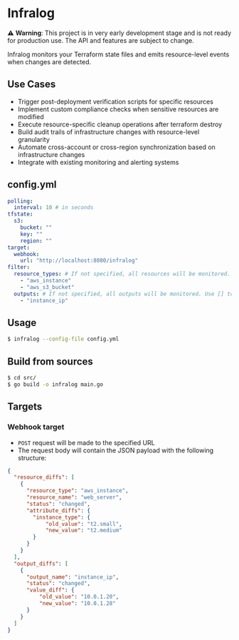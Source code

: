 # Infralog

⚠ **Warning**: This project is in very early development stage and is not ready for production use. The API and features are subject to change.

Infralog monitors your Terraform state files and emits resource-level events when changes are detected.

## Use Cases
- Trigger post-deployment verification scripts for specific resources
- Implement custom compliance checks when sensitive resources are modified
- Execute resource-specific cleanup operations after terraform destroy
- Build audit trails of infrastructure changes with resource-level granularity
- Automate cross-account or cross-region synchronization based on infrastructure changes
- Integrate with existing monitoring and alerting systems

## config.yml

```yaml
polling:
  interval: 10 # in seconds
tfstate:
  s3:
    bucket: ""
    key: ""
    region: ""
target:
  webhook:
    url: "http://localhost:8080/infralog"
filter:
  resource_types: # If not specified, all resources will be monitored. Use [] to not monitor any resource.
    - "aws_instance"
    - "aws_s3_bucket"
  outputs: # If not specified, all outputs will be monitored. Use [] to not monitor any output.
    - "instance_ip"
```

## Usage
```bash
$ infralog --config-file config.yml
```

## Build from sources
```bash
$ cd src/
$ go build -o infralog main.go
```

## Targets

### Webhook target

- `POST` request will be made to the specified URL
- The request body will contain the JSON payload with the following structure:
```json
{
  "resource_diffs": [
    {
      "resource_type": "aws_instance",
      "resource_name": "web_server",
      "status": "changed",
      "attribute_diffs": {
        "instance_type": {
            "old_value": "t2.small",
            "new_value": "t2.medium"
        }
      }
    }
  ],
  "output_diffs": [
    {
      "output_name": "instance_ip",
      "status": "changed",
      "value_diff": {
          "old_value": "10.0.1.20",
          "new_value": "10.0.1.28"
      }
    }
  ]
}
```